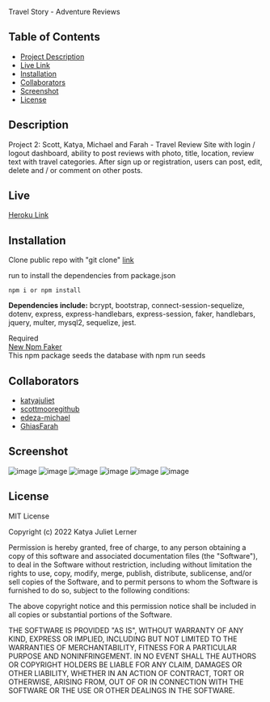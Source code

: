 Travel Story - Adventure Reviews

## Table of Contents
* [Project Description](#Description)
* [Live Link](#Live)
* [Installation](#Installation)
* [Collaborators](#Collaborators)
* [Screenshot](#Screenshot)
* [License](#license)

## Description
Project 2: Scott, Katya, Michael and Farah - Travel Review Site with login / logout dashboard, ability to post reviews with photo, title, location, review text with travel categories. After sign up or registration, users can post, edit, delete and / or comment on other posts.

## Live
[Heroku Link](https://adventure-reviews.herokuapp.com/)

## Installation
Clone public repo with "git clone" [link](https://github.com/katyajuliet/travel-advice-express)

run to install the dependencies from package.json

```
npm i or npm install

```
<strong>Dependencies include:</strong> bcrypt, bootstrap, connect-session-sequelize, dotenv, express, express-handlebars, express-session, faker, handlebars, jquery, multer, mysql2, sequelize, jest.

Required <br>
[New Npm Faker](https://fakerjs.dev/guide/)<br>
This npm package seeds the database with npm run seeds

## Collaborators
* [katyajuliet](https://github.com/katyajuliet)
* [scottmooregithub](https://github.com/scottmooregithub)
* [edeza-michael](https://github.com/edeza-michael)
* [GhiasFarah](https://github.com/GhiasFarah)

## Screenshot
![image](https://raw.githubusercontent.com/katyajuliet/travel-advice-express/main/public/image/travel-story-1.png)
![image](https://raw.githubusercontent.com/katyajuliet/travel-advice-express/main/public/image/travel-story-2.png)
![image](https://raw.githubusercontent.com/katyajuliet/travel-advice-express/main/public/image/travel-story-3.png)
![image](https://raw.githubusercontent.com/katyajuliet/travel-advice-express/main/public/image/travel-story-4.png)
![image](https://raw.githubusercontent.com/katyajuliet/travel-advice-express/main/public/image/travel-story-5.png)
![image](https://raw.githubusercontent.com/katyajuliet/travel-advice-express/main/public/image/travel-story-6.png)

## License
MIT License

Copyright (c) 2022 Katya Juliet Lerner

Permission is hereby granted, free of charge, to any person obtaining a copy
of this software and associated documentation files (the "Software"), to deal
in the Software without restriction, including without limitation the rights
to use, copy, modify, merge, publish, distribute, sublicense, and/or sell
copies of the Software, and to permit persons to whom the Software is
furnished to do so, subject to the following conditions:

The above copyright notice and this permission notice shall be included in all
copies or substantial portions of the Software.

THE SOFTWARE IS PROVIDED "AS IS", WITHOUT WARRANTY OF ANY KIND, EXPRESS OR
IMPLIED, INCLUDING BUT NOT LIMITED TO THE WARRANTIES OF MERCHANTABILITY,
FITNESS FOR A PARTICULAR PURPOSE AND NONINFRINGEMENT. IN NO EVENT SHALL THE
AUTHORS OR COPYRIGHT HOLDERS BE LIABLE FOR ANY CLAIM, DAMAGES OR OTHER
LIABILITY, WHETHER IN AN ACTION OF CONTRACT, TORT OR OTHERWISE, ARISING FROM,
OUT OF OR IN CONNECTION WITH THE SOFTWARE OR THE USE OR OTHER DEALINGS IN THE
SOFTWARE.
